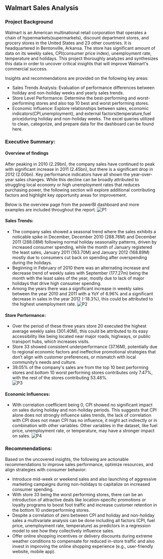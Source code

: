 ## Walmart Sales Analysis
### Project Background
Walmart is an American multinational retail corporation that operates a chain of hypermarkets(supermarkets), discount department stores, and grocery stores in the United States and 23 other countries. It is headquartered in Bentonville, Arkansa.
The store has significant amount of data on its weekly sales, CPI(consumer price index), unemployment rate, temperature and holidays. This project thoroughly analyzes and synthesizes this data in order to uncover critical insights that will improve Walmart's commercial success.

Insights and recommendations are provided on the following key areas:

- Sales Trends Analysis: Evaluation of performance differences between holiday and non-holiday weeks and yearly sales trends.
- Store Level Performance: Determine the best-performing and worst-performing stores and also top 10 best and worst performing stores. 
- Economic Influence: Explore relationships between sales, economic indicators(CPI,unemployment), and external factors(temperature,fuel price)during holiday and non-holiday weeks.
The excel queries utilized to clean, categorize, and prepare data for the dashboard can be found here.


### Executive Summary:
#### Overview of findings
After peaking in 2010 (2.29bn), the company sales have continued to peak with significant increase in 2011 (2.45bn), but there is a significant drop in 2012 (2.00bn). Key performance indicators have all shown the year-over-year sales changes. While this decline can be broadly attributed to struggling local economy or high unemployment rates that reduces purchasing power, the following section will explore additional contributing factors and highlight key opportunity areas for improvement.

Below is the overview page from the powerBI dashboard and more examples are included throughout the report.
![P1](https://github.com/user-attachments/assets/f07ac416-78bd-4790-a2b8-168cb29dbc5e)


#### Sales Trends:
- The company sales showed a seasonal trend where the sales exhibits a noticable spike in December, December 2010 (288.76M) and December 2011 (288.08M) following normal holiday seasonality patterns, driven by 
  increased consumer spending, while the month of January registered the least sales, January 2011 (163.70M) and January 2012 (168.89M) mostly due to consumers cut back on spending after 
  overspending during the holidays. 
- Beginning in February of 2010 there was an alternating increase and decrease trend of weekly sales with September (177.27m) being the month with the least sales of the year, mostly due to lack of major holidays that 
  drive high consumer spending.
- Among the years there was a significant increase in weekly sales between the year 2010 and 2011 with a YoY of 6.96% and a significant decrease in sales in the year 2012 (-18.3%), this could be attributed to the highest 
  unemployment rate. 
  ![P2](https://github.com/user-attachments/assets/673ae401-48f3-437a-860d-455a6d989fed)



#### Store Performance:
- Over the period of these three years store 20 executed the highest average weekly sales (301.40M), this could be attributed to its  easy accessibility like being located near major roads, highways, or public transport 
  hubs, which increases visits.
- Store 33 showed consistent underperformance (37.16M), potentially due to regional economic factors and ineffective promotional strategies that don’t align with customer preferences, or mismatch with local community’s 
  needs and culture.
- 39.05% of the company's sales are from the top 10 best performing stores and bottom 10 worst performing stores contributes only 7.47%, with the rest of the stores contributing 53.48%.   
  ![P3](https://github.com/user-attachments/assets/09ed75dd-5d25-4195-833b-5e91472b00ad)



#### Economic Influences:
- With correlation coefficient being 0, CPI showed no significant impact on sales during holiday and non-holiday periods.
  This suggests that CPI alone does not strongly influence sales trends, the lack of correlation with CPI does not mean CPI has no influence, it might act indirectly or in combination with other variables.
  Other variables in the dataset, like fuel price, unemployment rate, or temperature, may have a stronger impact on sales.
![P4](https://github.com/user-attachments/assets/61b8c492-92fc-4a8d-8956-f9872b38e4bc)



### Recommendations: 

 Based on the uncovered insights, the following are actionable recommendations to improve sales performance, optimize resources, and align strategies with consumer behavior:
 - Introduce mid-week or weekend sales and also launching of aggressive marketing campaigns during non-holidays to capitalize on increased consumer spending.
 - With store 33 being the worst performing stores, there can be an introduction of attractive deals like location-specific promotions or loyalty programs to boost foot traffic and increase customer retention in the 
   bottom 10 underperforming stores.
 - Despite a correlation of zero between CPI and holiday and non-holiday sales a multivariate analysis can be done including all factors (CPI, fuel price, unemployment rate, temperature) as predictors in a regression 
   model to see how they collectively influence sales.
 - Offer online shopping incentives or delivery discounts during extreme weather conditions to compensate for reduced in-store traffic and also invest in improving the online shopping experience (e.g., user-friendly 
   website, mobile app).
  







